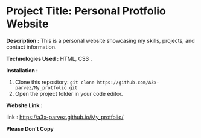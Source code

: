 # Project Title: Personal Protfolio Website

**Description :**
This is a personal website showcasing my skills, projects, and contact information.

**Technologies Used :**
HTML, CSS .

**Installation :**
1. Clone this repository: `git clone https://github.com/A3x-parvez/My_protfolio.git`
2. Open the project folder in your code editor.
   
**Website Link :**

 link :  https://a3x-parvez.github.io/My_protfolio/ 

**Please Don't Copy**
